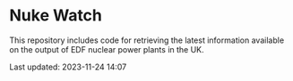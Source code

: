 # Nuke Watch

This repository includes code for retrieving the latest information available on the output of EDF nuclear power plants in the UK.

Last updated: 2023-11-24 14:07